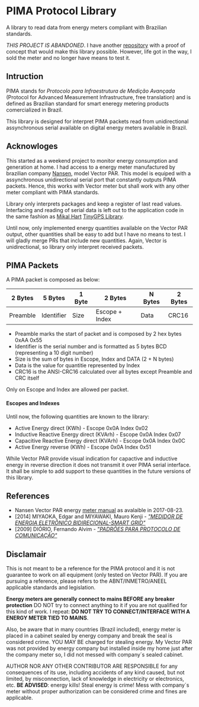 # PIMA Protocol Library

A library to read data from energy meters compliant with Brazilian standards.

_THIS PROJECT IS ABANDONED_. I have another [repository](https://github.com/jrbenito/PIMA-node) with a proof of concept that would make this library possible. However, life got in the way, I sold the meter and no longer have means to test it.

## Intruction

PIMA stands for _Protocolo para Infraestrutura de Medição Avançada_ (Protocol for Advanced Measurement Infrastructure, free translation)
and is defined as Brazilian standard for smart eneregy metering products comercialized in Brazil.

This library is designed for interpret PIMA packets read from unidirectional assynchronous serial available on digital energy meters
available in Brazil.

## Acknowloges  

This started as a weekend project to monitor energy consumption and generation at home. I had access to a energy meter manufactured by
brazilian company [Nansen](http://www.nansen.com.br), model Vector PAR. This model is equiped with a assynchronous unidirectional serial
port that constantly outputs PIMA packets. Hence, this works with Vector meter but shall work with any other meter compliant with PIMA
standards.

Library only interprets packages and keep a register of last read values. Interfacing and reading of serial data is left out to the application
code in the same fashion as [Mikal Hart](https://github.com/mikalhart) [TinyGPS Library](https://github.com/mikalhart/TinyGPS).

Until now, only implemented energy quantities available on the Vector PAR output, other quantities shall be easy to add but I have no means
to test. I will gladly merge PRs that include new quantities. Again, Vector is unidirectional, so library only interpret received packets.

## PIMA Packets

A PIMA packet is composed as below:

| 2 Bytes | 5 Bytes | 1 Byte | 2 Bytes | N Bytes | 2 Bytes |
| --- | --- | --- | --- | --- | --- | 
| Preamble | Identifier | Size | Escope + Index | Data | CRC16 |

- Preamble marks the start of packet and is composed by 2 hex bytes 0xAA 0x55
- Identifier is the serial number and is formatted as 5 bytes BCD (representing a 10 digit number)
- Size is the sum of bytes in Escope, Index and DATA (2 + N bytes)
- Data is the value for quantitie represented by Index
- CRC16 is the ANSI-CRC16 calculated over all bytes except Preamble and CRC itself

Only on Escope and Index are allowed per packet.

#### Escopes and Indexes

Until now, the following quantities are known to the library:

- Active Energy direct (KWh) - Escope 0x0A Index 0x02
- Inductive Reactive Energy direct (KVArh) - Escope 0x0A Index 0x07
- Capacitive Reactive Energy direct (KVArh) - Escope 0x0A Index 0x0C
- Active Energy reverse (KWh) - Escope 0x0A Index 0x51

While Vector PAR provide visual indication for capactive and inductive energy in reverse direction it does not transmit it over PIMA serial interface.
It shall be simple to add support to these quantities in the future versions of this library.

## References

- Nansen Vector PAR energy [meter manual](http://www.nansen.com.br/downloads/985cfb9777f1b9b67f53d5c9ac59f128.pdf) as avalaible in 2017-08-23.
- [2014] MIYAOKA, Edgar and MIYAWAKI, Mauro Kenji - [_"MEDIDOR DE ENERGIA ELETRÔNICO BIDIRECIONAL-SMART GRID"_](http://www.pucpr.br/arquivosUpload/5370721951436993327.pdf)
- [2009] DIÓRIO, Fernando Alvim - [_"PADRÕES PARA PROTOCOLO DE COMUNICAÇÃO"_](https://www.metering.com/wp-content/uploads/Fernando%20Alvim%20Diorio.pdf)

## Disclamair

This is not meant to be a reference for the PIMA protocol and it is not guarantee to work on all equipment (only tested on Vector PAR). If you are pursuing a reference,
please refers to the ABNT/INMETRO/ANEEL applicable standards and legislation.

**Energy meters are generally connect to mains BEFORE any breaker protection** DO NOT try to connect anything to it if you are not qualified for this kind of work.
I repeat: **DO NOT TRY TO CONNECT/INTERFACE WITH A ENERGY METER TIED TO MAINS**.

Also, be aware that in many countries (Brazil included), energy meter is placed in a cabinet sealed by energy company and break the seal is considered crime. YOU MAY
BE charged for stealing energy. My Vector PAR was not provided by energy company but installed inside my home just after the company meter so, I did not messed with company´s 
sealed cabinet.

AUTHOR NOR ANY OTHER CONTRIBUTOR ARE RESPONSIBLE for any consequences of its use, including accidents of any kind caused, but not limited, by misconnection,
lack of knowledge in electricity or electronics, etc. **BE ADVISED**: energy kills! Steal energy is crime! Mess with company´s meter without proper authorization can be considered
crime and fines are applicable.
